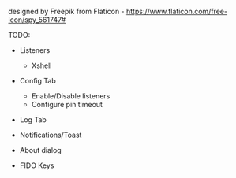 designed by Freepik from Flaticon - https://www.flaticon.com/free-icon/spy_561747#

TODO:
* Listeners
  * Xshell

* Config Tab
  * Enable/Disable listeners
  * Configure pin timeout

* Log Tab
* Notifications/Toast
* About dialog
  
* FIDO Keys